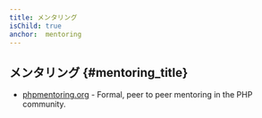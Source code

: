 ```yaml
---
title: メンタリング
isChild: true
anchor:  mentoring
---
```


## メンタリング {#mentoring_title}

* [phpmentoring.org](http://phpmentoring.org/) - Formal, peer to peer mentoring in the PHP community.
